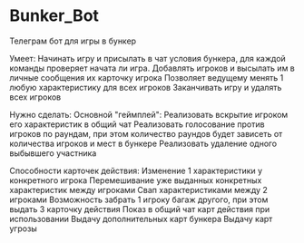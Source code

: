# Bunker_Bot
Телеграм бот для игры в бункер

Умеет:
  Начинать игру и присылать в чат условия бункера, для каждой команды проверяет начата ли игра.
  Добавлять игроков и высылать им в личные сообщения их карточку игрока
  Позволяет ведущему менять 1 любую характеристику для всех игроков
  Заканчивать игру и удалять всех игроков

Нужно сделать:
  Основной "геймплей":
    Реализовать вскрытие игроком его характеристик в общий чат
    Реализовать голосование против игроков по раундам, при этом количество раундов будет зависеть от количества игроков и мест в бункере
    Реализовать удаление одного выбывшего участника

  Способности карточек действия:
    Изменение 1 характеристики у конкретного игрока
    Перемешивание уже выданных конкретных характеристик между игроками
    Свап характеристиками между 2 игроками
    Возможность забрать 1 игроку багаж другого, при этом выдать 3 карточку действия
    Показ в общий чат карт действия при использовании
    Выдачу дополнительных карт бункера 
    Выдачу карт угрозы
    
    

